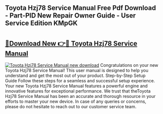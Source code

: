 ## Toyota Hzj78 Service Manual Free Pdf Download - Part-PID New Repair Owner Guide - User Service Edition KMpGK

# <h2><a href="http://bc52019.oget.top/?id=Toyota+Hzj78+Service+Manual">🔗Download New 👉🔴 Toyota Hzj78 Service Manual</a></h2>

[![Toyota Hzj78 Service Manual new download](https://i.imgur.com/5g1atiW.png)](http://bc52019.oget.top/?id=Toyota+Hzj78+Service+Manual)
Congratulations on your new Toyota Hzj78 Service Manual! This user manual is designed to help you understand and get the most out of your product. Step-by-Step Setup Guide Follow these steps for a seamless and successful setup experience. Your new Toyota Hzj78 Service Manual features a powerful engine and innovative features for exceptional performance. We trust that theToyota Hzj78 Service Manual has been an accurate and thorough resource in your efforts to master your new device. In case of any queries or concerns, please do not hesitate to reach out to our customer service team.
